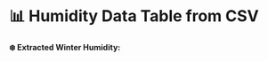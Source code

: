 # 📊 Humidity Data Table from CSV

<!-- PapaParse 라이브러리 (CSV 파싱용) 불러오기 -->
<script src="https://cdn.jsdelivr.net/npm/papaparse@5.3.0/papaparse.min.js"></script>

<!-- 테이블을 삽입할 div -->
<div id="csv-table"></div>

<!-- 특정 셀 결과를 보여줄 div -->
<p><strong>❄️ Extracted Winter Humidity:</strong> <span id="winter-humidity" style="color:blue;"></span></p>

<script>
// CSV 파일 불러오기
fetch('humidity_data1.csv')  // 파일 경로는 GitHub Pages에 업로드된 경로로 수정해야 함 
  .then(response => response.text())
  .then(text => {
    const data = Papa.parse(text, { header: true }).data;
    const tableDiv = document.getElementById('csv-table');

    // 테이블 생성
    const table = document.createElement('table');
    table.border = '1';
    const headerRow = document.createElement('tr');

    // 첫 번째 행 (헤더)
    for (const key in data[0]) {
      const th = document.createElement('th');
      th.textContent = key;
      headerRow.appendChild(th);
    }
    table.appendChild(headerRow);

    // 데이터 행
    data.forEach(row => {
      const tr = document.createElement('tr');
      for (const key in row) {
        const td = document.createElement('td');
        td.textContent = row[key];
        tr.appendChild(td);
      }
      table.appendChild(tr);
    });

    tableDiv.appendChild(table);

    // ❄️ 특정 조건에 맞는 셀 값 추출
    const winterRow = data.find(d => d.Season && d.Season.trim() === 'Winter');
    if (winterRow) {
      document.getElementById('winter-humidity').textContent = winterRow.Humidity || '(no data)';
    } else {
      document.getElementById('winter-humidity').textContent = '(Winter not found)';
    }
  });
</script>
